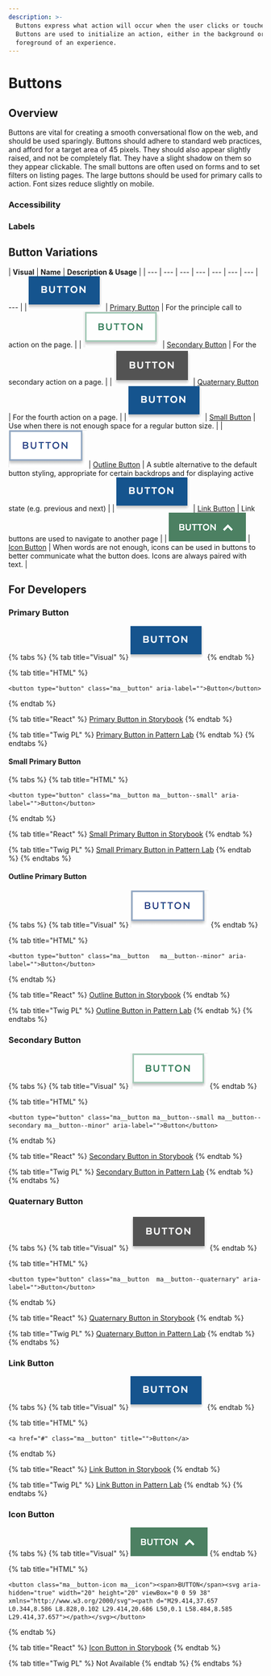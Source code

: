 ```yaml
---
description: >-
  Buttons express what action will occur when the user clicks or touches it.
  Buttons are used to initialize an action, either in the background or
  foreground of an experience.
---
```


# Buttons

## Overview

Buttons are vital for creating a smooth conversational flow on the web, and should be used sparingly. Buttons should adhere to standard web practices, and afford for a target area of 45 pixels. They should also appear slightly raised, and not be completely flat. They have a slight shadow on them so they appear clickable. The small buttons are often used on forms and to set filters on listing pages. The large buttons should be used for primary calls to action. Font sizes reduce slightly on mobile.

### Accessibility

### Labels

## Button Variations

| **Visual** | **Name** | **Description & Usage** |
| --- | --- | --- | --- | --- | --- | --- | --- |
| ![](../../.gitbook/assets/primary-button%20%284%29.gif) | [Primary Button](buttons.md#primary-button) | For the principle call to action on the page. |
| ![Example of Secondary Button](../../.gitbook/assets/secondary-button-outline.gif) | [Secondary Button](buttons.md#secondary-button) | For the secondary action on a page. |
| ![Example of Quaternary Button](../../.gitbook/assets/quarternary-button.gif) | [Quaternary Button](buttons.md#quaternary-button) | For the fourth action on a page. |
|  ![](../../.gitbook/assets/primary-button%20%282%29.gif)  | [Small Button](buttons.md#small-primary-button) | Use when there is not enough space for a regular button size.  |
| ![](../../.gitbook/assets/outlinebutton%20%282%29.png)  | [Outline Button](buttons.md#outline-primary-button) | A subtle alternative to the default button styling, appropriate for certain backdrops and for displaying active state \(e.g. previous and next\) |
|  ![](../../.gitbook/assets/primary-button%20%281%29.gif)  | [Link Button](buttons.md#link-button) | Link buttons are used to navigate to another page  |
| ![](../../.gitbook/assets/iconbutton%20%282%29.png) | [Icon Button](buttons.md#icon-button) | When words are not enough, icons can be used in buttons to better communicate what the button does. Icons are always paired with text. |

## For Developers

### Primary Button

{% tabs %}
{% tab title="Visual" %}
![Example of Primary Button](../../.gitbook/assets/primary-button.gif)
{% endtab %}

{% tab title="HTML" %}
```markup
<button type="button" class="ma__button" aria-label="">Button</button>
```
{% endtab %}

{% tab title="React" %}
[Primary Button in Storybook](http://mayflower-react.digital.mass.gov/?knob-button.info=this%20will%20be%20the%20tooltip%20text%20on%20hover&knob-button.text=button&knob-button.href=&selectedKind=atoms%2Fbuttons&selectedStory=Button&full=0&addons=1&stories=1&panelRight=0&addonPanel=storybook%2Factions%2Factions-panel)
{% endtab %}

{% tab title="Twig PL" %}
[Primary Button in Pattern Lab](https://mayflower.digital.mass.gov/?p=atoms-button)​
{% endtab %}
{% endtabs %}

#### Small Primary Button

{% tabs %}
{% tab title="HTML" %}
```markup
<button type="button" class="ma__button ma__button--small" aria-label="">Button</button>
```
{% endtab %}

{% tab title="React" %}
[Small Primary Button in Storybook](https://mayflower-react.digital.mass.gov/?knob-button.size=small&knob-button.info=this%20will%20be%20the%20tooltip%20text%20on%20hover&knob-button.text=button&knob-button.href=&selectedKind=atoms%2Fbuttons&selectedStory=Button&full=0&addons=1&stories=1&panelRight=0&addonPanel=storybooks%2Fstorybook-addon-knobs)
{% endtab %}

{% tab title="Twig PL" %}
[Small Primary Button in Pattern Lab](https://mayflower.digital.mass.gov/?p=atoms-button-as-small)
{% endtab %}
{% endtabs %}

#### Outline Primary Button

{% tabs %}
{% tab title="Visual" %}
![Example of Outline Button](../../.gitbook/assets/outlinebutton%20%281%29.png)
{% endtab %}

{% tab title="HTML" %}
```markup
<button type="button" class="ma__button   ma__button--minor" aria-label="">Button</button>
```
{% endtab %}

{% tab title="React" %}
[Outline Button in Storybook](https://mayflower-react.digital.mass.gov/?knob-button.href=https%3A%2F%2Fmass.gov&knob-button.text=button&knob-button.info=this%20will%20be%20the%20tooltip%20text%20on%20hover&knob-ButtonWithIcon.text=BUTTON&knob-button.outline=true&knob-ButtonWithIcon.icon=chevron&selectedKind=atoms%2Fbuttons&selectedStory=Button&full=0&addons=1&stories=1&panelRight=0&addonPanel=storybooks%2Fstorybook-addon-knobs)
{% endtab %}

{% tab title="Twig PL" %}
[Outline Button in Pattern Lab](https://mayflower.digital.mass.gov/?p=atoms-button-as-outline)
{% endtab %}
{% endtabs %}

### Secondary Button

{% tabs %}
{% tab title="Visual" %}
![Example of Secondary Button](../../.gitbook/assets/secondary-button-outline.gif)
{% endtab %}

{% tab title="HTML" %}
```markup
<button type="button" class="ma__button ma__button--small ma__button--secondary ma__button--minor" aria-label="">Button</button>
```
{% endtab %}

{% tab title="React" %}
[Secondary Button in Storybook](http://mayflower-react.digital.mass.gov/?knob-button.theme=secondary&knob-button.info=this%20will%20be%20the%20tooltip%20text%20on%20hover&knob-button.text=button&knob-button.href=&knob-button.outline=true&selectedKind=atoms%2Fbuttons&selectedStory=Button&full=0&addons=1&stories=1&panelRight=0&addonPanel=storybooks%2Fstorybook-addon-knobs)
{% endtab %}

{% tab title="Twig PL" %}
[Secondary Button in Pattern Lab](https://mayflower.digital.mass.gov/?p=atoms-button-as-secondary-color)
{% endtab %}
{% endtabs %}

### Quaternary Button

{% tabs %}
{% tab title="Visual" %}
![Example of Quaternary Button](../../.gitbook/assets/quarternary-button.gif)
{% endtab %}

{% tab title="HTML" %}
```markup
<button type="button" class="ma__button  ma__button--quaternary" aria-label="">Button</button>
```
{% endtab %}

{% tab title="React" %}
[Quaternary Button in Storybook](http://mayflower-react.digital.mass.gov/?knob-button.theme=quaternary&knob-button.info=this%20will%20be%20the%20tooltip%20text%20on%20hover&knob-button.text=button&knob-button.href=&selectedKind=atoms%2Fbuttons&selectedStory=Button&full=0&addons=1&stories=1&panelRight=0&addonPanel=storybooks%2Fstorybook-addon-knobs)
{% endtab %}

{% tab title="Twig PL" %}
[Quaternary Button in Pattern Lab](https://mayflower.digital.mass.gov/?p=atoms-button-as-quaternary-color)
{% endtab %}
{% endtabs %}

### Link Button

{% tabs %}
{% tab title="Visual" %}
![Example Link Button](../../.gitbook/assets/primary-button%20%283%29.gif)
{% endtab %}

{% tab title="HTML" %}
```markup
<a href="#" class="ma__button" title="">Button</a>
```
{% endtab %}

{% tab title="React" %}
[Link Button in Storybook](https://mayflower-react.digital.mass.gov/?knob-button.href=https%3A%2F%2Fmass.gov&knob-button.text=button&knob-button.info=this%20will%20be%20the%20tooltip%20text%20on%20hover&knob-ButtonWithIcon.text=BUTTON&knob-ButtonWithIcon.icon=chevron&selectedKind=atoms%2Fbuttons&selectedStory=Button&full=0&addons=1&stories=1&panelRight=0&addonPanel=storybooks%2Fstorybook-addon-knobs)
{% endtab %}

{% tab title="Twig PL" %}
[Link Button in Pattern Lab](https://mayflower.digital.mass.gov/?p=atoms-button-as-link)
{% endtab %}
{% endtabs %}

### Icon Button

{% tabs %}
{% tab title="Visual" %}
![Example of Icon Button](../../.gitbook/assets/iconbutton.png)
{% endtab %}

{% tab title="HTML" %}
```markup
<button class="ma__button-icon ma__icon"><span>BUTTON</span><svg aria-hidden="true" width="20" height="20" viewBox="0 0 59 38" xmlns="http://www.w3.org/2000/svg"><path d="M29.414,37.657 L0.344,8.586 L8.828,0.102 L29.414,20.686 L50,0.1 L58.484,8.585 L29.414,37.657"></path></svg></button>
```
{% endtab %}

{% tab title="React" %}
[Icon Button in Storybook](https://mayflower-react.digital.mass.gov/?knob-ButtonWithIcon.canExpand=true&knob-button.href=&knob-button.text=button&knob-ButtonWithIcon.capitalized=true&knob-button.info=this%20will%20be%20the%20tooltip%20text%20on%20hover&knob-ButtonWithIcon.text=BUTTON&knob-ButtonWithIcon.icon=chevron&knob-ButtonWithIcon.expanded=true&selectedKind=atoms%2Fbuttons&selectedStory=ButtonWithIcon&full=0&addons=1&stories=1&panelRight=0&addonPanel=storybooks%2Fstorybook-addon-knobs)
{% endtab %}

{% tab title="Twig PL" %}
Not Available
{% endtab %}
{% endtabs %}



